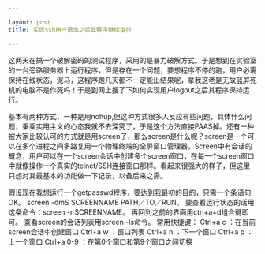 ```yaml
---

layout: post
title: 实现ssh用户退出之后其程序继续运行

---
```

这两天在搞一个破解密码的测试程序，采用的是暴力破解方式。于是想到在实验室的一台旁路服务器上运行程序，但是存在一个问题，要想程序不停的跑，用户必需保持在线状态，泥马，这程序跑几天都不一定能出结果呢，拿我这老是无故蓝屏死机的电脑不是作死吗！于是到网上搜了下如何实现用户logout之后其程序保持运行。

基本有两种方式，一种是用nohup,但这种方式很多人反应有些问题，具体什么问题，秉乘实用主义的心态我就不去深究了，于是这个方法直接PAAS掉。还有一种被大家比较认可的方式就是用screen了，那么screen是什么呢？screen是一个可以在多个进程之间多路复用一个物理终端的全屏窗口管理器。Screen中有会话的概念，用户可以在一个screen会话中创建多个screen窗口，在每一个screen窗口中就像操作一个真实的telnet/SSH连接窗口那样。看起来很强大的样子，但这里只想对其最基本的功能做一下记录，以备后来之需。

假设现在我想运行一个getpasswd程序，要达到我最初的目的，只需一个条语句OK。
screen -dmS SCREENNAME PATH／TO／RUN。
要查看运行状态的话用这条命令：screen -r SCREENNAME。
再回到之前的界面用ctrl+a+d组合键即可。
查看screen的会话列表用screen -ls命令。
常用快捷键：
Ctrl+a c ：在当前screen会话中创建窗口
Ctrl+a w ：窗口列表
Ctrl+a n ：下一个窗口
Ctrl+a p ：上一个窗口
Ctrl+a 0-9 ：在第0个窗口和第9个窗口之间切换
